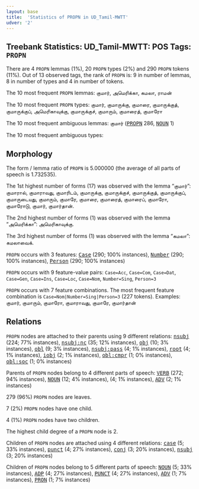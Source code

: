 ```yaml
---
layout: base
title:  'Statistics of PROPN in UD_Tamil-MWTT'
udver: '2'
---
```


## Treebank Statistics: UD_Tamil-MWTT: POS Tags: `PROPN`

There are 4 `PROPN` lemmas (1%), 20 `PROPN` types (2%) and 290 `PROPN` tokens (11%).
Out of 13 observed tags, the rank of `PROPN` is: 9 in number of lemmas, 8 in number of types and 4 in number of tokens.

The 10 most frequent `PROPN` lemmas: குமார், அமெரிக்கா, கமலா, ராமன்

The 10 most frequent `PROPN` types:  குமார், குமாருக்கு, குமாரை, குமாருக்குத், குமாருக்குப், அமெரிகாவுக்கு, குமாருக்குச், குமாரும், குமாரைத், குமாரோ

The 10 most frequent ambiguous lemmas: குமார் (<tt><a href="ta_mwtt-pos-PROPN.html">PROPN</a></tt> 286, <tt><a href="ta_mwtt-pos-NOUN.html">NOUN</a></tt> 1)

The 10 most frequent ambiguous types:  



## Morphology

The form / lemma ratio of `PROPN` is 5.000000 (the average of all parts of speech is 1.732535).

The 1st highest number of forms (17) was observed with the lemma “குமார்”: குமாரால், குமாராவது, குமாரிடம், குமாருக்கு, குமாருக்குச், குமாருக்குத், குமாருக்குப், குமாருடையது, குமாரும், குமாரே, குமாரை, குமாரைத், குமாரைப், குமாரோ, குமாரோடு, குமார், குமார்தான்.

The 2nd highest number of forms (1) was observed with the lemma “அமெரிக்கா”: அமெரிகாவுக்கு.

The 3rd highest number of forms (1) was observed with the lemma “கமலா”: கமலாவைக்.

`PROPN` occurs with 3 features: <tt><a href="ta_mwtt-feat-Case.html">Case</a></tt> (290; 100% instances), <tt><a href="ta_mwtt-feat-Number.html">Number</a></tt> (290; 100% instances), <tt><a href="ta_mwtt-feat-Person.html">Person</a></tt> (290; 100% instances)

`PROPN` occurs with 9 feature-value pairs: `Case=Acc`, `Case=Com`, `Case=Dat`, `Case=Gen`, `Case=Ins`, `Case=Loc`, `Case=Nom`, `Number=Sing`, `Person=3`

`PROPN` occurs with 7 feature combinations.
The most frequent feature combination is `Case=Nom|Number=Sing|Person=3` (227 tokens).
Examples: குமார், குமாரும், குமாரோ, குமாராவது, குமாரே, குமார்தான்


## Relations

`PROPN` nodes are attached to their parents using 9 different relations: <tt><a href="ta_mwtt-dep-nsubj.html">nsubj</a></tt> (224; 77% instances), <tt><a href="ta_mwtt-dep-nsubj-nc.html">nsubj:nc</a></tt> (35; 12% instances), <tt><a href="ta_mwtt-dep-obj.html">obj</a></tt> (10; 3% instances), <tt><a href="ta_mwtt-dep-obl.html">obl</a></tt> (9; 3% instances), <tt><a href="ta_mwtt-dep-nsubj-pass.html">nsubj:pass</a></tt> (4; 1% instances), <tt><a href="ta_mwtt-dep-root.html">root</a></tt> (4; 1% instances), <tt><a href="ta_mwtt-dep-iobj.html">iobj</a></tt> (2; 1% instances), <tt><a href="ta_mwtt-dep-obl-cmpr.html">obl:cmpr</a></tt> (1; 0% instances), <tt><a href="ta_mwtt-dep-obl-soc.html">obl:soc</a></tt> (1; 0% instances)

Parents of `PROPN` nodes belong to 4 different parts of speech: <tt><a href="ta_mwtt-pos-VERB.html">VERB</a></tt> (272; 94% instances), <tt><a href="ta_mwtt-pos-NOUN.html">NOUN</a></tt> (12; 4% instances),  (4; 1% instances), <tt><a href="ta_mwtt-pos-ADV.html">ADV</a></tt> (2; 1% instances)

279 (96%) `PROPN` nodes are leaves.

7 (2%) `PROPN` nodes have one child.

4 (1%) `PROPN` nodes have two children.

The highest child degree of a `PROPN` node is 2.

Children of `PROPN` nodes are attached using 4 different relations: <tt><a href="ta_mwtt-dep-case.html">case</a></tt> (5; 33% instances), <tt><a href="ta_mwtt-dep-punct.html">punct</a></tt> (4; 27% instances), <tt><a href="ta_mwtt-dep-conj.html">conj</a></tt> (3; 20% instances), <tt><a href="ta_mwtt-dep-nsubj.html">nsubj</a></tt> (3; 20% instances)

Children of `PROPN` nodes belong to 5 different parts of speech: <tt><a href="ta_mwtt-pos-NOUN.html">NOUN</a></tt> (5; 33% instances), <tt><a href="ta_mwtt-pos-ADP.html">ADP</a></tt> (4; 27% instances), <tt><a href="ta_mwtt-pos-PUNCT.html">PUNCT</a></tt> (4; 27% instances), <tt><a href="ta_mwtt-pos-ADV.html">ADV</a></tt> (1; 7% instances), <tt><a href="ta_mwtt-pos-PRON.html">PRON</a></tt> (1; 7% instances)

